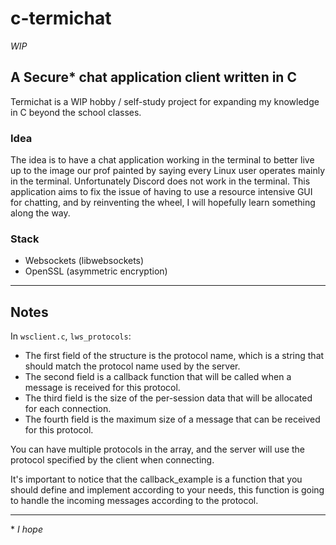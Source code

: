 # c-termichat

*WIP*

## A Secure* chat application client written in C

Termichat is a WIP hobby / self-study project for expanding my knowledge in C beyond the school classes.

### Idea
The idea is to have a chat application working in the terminal to better live up to the image our prof 
painted by saying every Linux user operates mainly in the terminal. Unfortunately Discord does not work in the terminal.
This application aims to fix the issue of having to use a resource intensive GUI for chatting, 
and by reinventing the wheel, I will hopefully learn something along the way. 

### Stack
 - Websockets (libwebsockets)
 - OpenSSL (asymmetric encryption)

---

## Notes

In `wsclient.c`, `lws_protocols`:

- The first field of the structure is the protocol name, which is a string that should match the protocol name used by the server.
- The second field is a callback function that will be called when a message is received for this protocol.
- The third field is the size of the per-session data that will be allocated for each connection.
- The fourth field is the maximum size of a message that can be received for this protocol.

You can have multiple protocols in the array, and the server will use the protocol specified by the client when connecting.

It's important to notice that the callback_example is a function that you should define and implement according to your needs, this function is going to handle the incoming messages according to the protocol.

---


\* *I hope*
